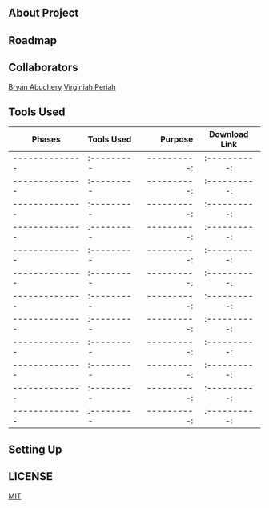 ## About Project



## Roadmap


## Collaborators

[Bryan Abuchery](https://github.com/BryanAbuchery)
[Virginiah Periah](https://github.com/virginiah894)

## Tools Used
| Phases | Tools Used | Purpose | Download Link |
| -------------- | :--------- | ----------: | :----------: |
| -------------- | :--------- | ----------: | :----------: |
| -------------- | :--------- | ----------: | :----------: |
| -------------- | :--------- | ----------: | :----------: |
| -------------- | :--------- | ----------: | :----------: |
| -------------- | :--------- | ----------: | :----------: |
| -------------- | :--------- | ----------: | :----------: |
| -------------- | :--------- | ----------: | :----------: |
| -------------- | :--------- | ----------: | :----------: |
| -------------- | :--------- | ----------: | :----------: |
| -------------- | :--------- | ----------: | :----------: |
| -------------- | :--------- | ----------: | :----------: |
| -------------- | :--------- | ----------: | :----------: |




## Setting Up





## LICENSE
[MIT](https://github.com/mbbu/16S-mini-project/blob/main/LICENSE)